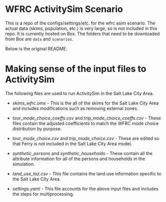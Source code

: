 # WFRC ActivitySim Scenario

This is a repo of the configs/settings/etc. for the wfrc asim scenario. The actual data (skims, population, etc.) is very large, so is not included in this repo. It is currently hosted on Box. The folders that need to be downloaded from Box are `data` and `scenarios`.

Below is the original README.

<!-- ReadME to instruct how to use the input files on box
my folder will eventually match -->

# Making sense of the input files to ActivitySim
The following files are used to run ActivitySim in the
Salt Lake City Area.

* *skims_wfrc.omx* - This is the all of the skims for the Salt
Lake City Area and includes modifications such as removing
external zones.

* *tour_mode_choice_coeffs.csv* and *trip_mode_choice_coeffs.csv* -
These files contain the adjusted coefficients to match the WFRC
mode choice distribution by purpose.

* *tour_mode_choice.csv* and *trip_mode_choice.csv* - These are edited
so that Ferry is not included in the Salt Lake City Area model.

* *synthetic_persons* and *synthetic_households* - These contain
all the attribute information for all of the persons and
households in the simulation.

* *land_use_taz.csv* - This file contains the land use information
specific to the Salt Lake City Area.

* *settings.yaml* - This file accounts for the above input files
and includes the steps for multiprocessing.
